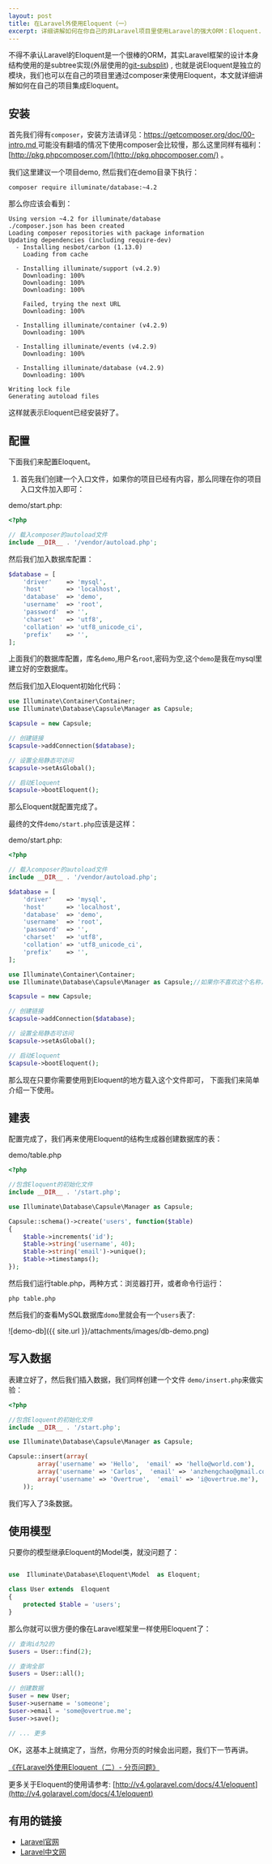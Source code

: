 ```yaml
---
layout: post
title: 在Laravel外使用Eloquent（一）
excerpt: 详细讲解如何在你自己的非Laravel项目里使用Laravel的强大ORM：Eloquent.
---
```



不得不承认Laravel的Eloquent是一个很棒的ORM，其实Laravel框架的设计本身结构使用的是subtree实现(外层使用的[git-subsplit](https://github.com/dflydev/git-subsplit)) , 也就是说Eloquent是独立的模块，我们也可以在自己的项目里通过composer来使用Eloquent，本文就详细讲解如何在自己的项目集成Eloquent。

## 安装

首先我们得有`composer`，安装方法请详见：[https://getcomposer.org/doc/00-intro.md ](https://getcomposer.org/doc/00-intro.md)
可能没有翻墙的情况下使用composer会比较慢，那么这里同样有福利：[http://pkg.phpcomposer.com/](http://pkg.phpcomposer.com/) 。

我们这里建议一个项目demo, 然后我们在demo目录下执行：

```shell
composer require illuminate/database:~4.2
```

那么你应该会看到：

```shell
Using version ~4.2 for illuminate/database
./composer.json has been created
Loading composer repositories with package information
Updating dependencies (including require-dev)
  - Installing nesbot/carbon (1.13.0)
    Loading from cache

  - Installing illuminate/support (v4.2.9)
    Downloading: 100%
    Downloading: 100%
    Downloading: 100%

    Failed, trying the next URL
    Downloading: 100%

  - Installing illuminate/container (v4.2.9)
    Downloading: 100%

  - Installing illuminate/events (v4.2.9)
    Downloading: 100%

  - Installing illuminate/database (v4.2.9)
    Downloading: 100%

Writing lock file
Generating autoload files
```

这样就表示Eloquent已经安装好了。


## 配置

下面我们来配置Eloquent。

1. 首先我们创建一个入口文件，如果你的项目已经有内容，那么同理在你的项目入口文件加入即可：

demo/start.php:

```php
<?php

// 载入composer的autoload文件
include __DIR__ . '/vendor/autoload.php';
```
然后我们加入数据库配置：

```php
$database = [
    'driver'    => 'mysql',
    'host'      => 'localhost',
    'database'  => 'demo',
    'username'  => 'root',
    'password'  => '',
    'charset'   => 'utf8',
    'collation' => 'utf8_unicode_ci',
    'prefix'    => '',
];
```

上面我们的数据库配置，库名`demo`,用户名`root`,密码为空,这个`demo`是我在mysql里建立好的空数据库。


然后我们加入Eloquent初始化代码：

```php
use Illuminate\Container\Container;
use Illuminate\Database\Capsule\Manager as Capsule;

$capsule = new Capsule;

// 创建链接
$capsule->addConnection($database);

// 设置全局静态可访问
$capsule->setAsGlobal();

// 启动Eloquent
$capsule->bootEloquent();

```

那么Eloquent就配置完成了。

最终的文件`demo/start.php`应该是这样：

demo/start.php: 

```php
<?php

// 载入composer的autoload文件
include __DIR__ . '/vendor/autoload.php';

$database = [
    'driver'    => 'mysql',
    'host'      => 'localhost',
    'database'  => 'demo',
    'username'  => 'root',
    'password'  => '',
    'charset'   => 'utf8',
    'collation' => 'utf8_unicode_ci',
    'prefix'    => '',
];

use Illuminate\Container\Container;
use Illuminate\Database\Capsule\Manager as Capsule;//如果你不喜欢这个名称，as DB;就好 

$capsule = new Capsule;

// 创建链接
$capsule->addConnection($database);

// 设置全局静态可访问
$capsule->setAsGlobal();

// 启动Eloquent
$capsule->bootEloquent();
```

那么现在只要你需要使用到Eloquent的地方载入这个文件即可， 下面我们来简单介绍一下使用。

## 建表

配置完成了，我们再来使用Eloquent的结构生成器创建数据库的表：

demo/table.php

```php
<?php

//包含Eloquent的初始化文件
include __DIR__ . '/start.php';

use Illuminate\Database\Capsule\Manager as Capsule;

Capsule::schema()->create('users', function($table)
{
    $table->increments('id');
    $table->string('username', 40);
    $table->string('email')->unique();
    $table->timestamps();
});
```

然后我们运行table.php，两种方式：浏览器打开，或者命令行运行：
```shell
php table.php
```

然后我们的查看MySQL数据库`domo`里就会有一个`users`表了:

![demo-db]({{ site.url }}/attachments/images/db-demo.png)

##  写入数据

表建立好了，然后我们插入数据，我们同样创建一个文件 `demo/insert.php`来做实验：


```php
<?php

//包含Eloquent的初始化文件
include __DIR__ . '/start.php';

use Illuminate\Database\Capsule\Manager as Capsule;

Capsule::insert(array(
        array('username' => 'Hello',  'email' => 'hello@world.com'),
        array('username' => 'Carlos',  'email' => 'anzhengchao@gmail.com'),
        array('username' => 'Overtrue',  'email' => 'i@overtrue.me'),
    ));


```

我们写入了3条数据。

## 使用模型

只要你的模型继承Eloquent的Model类，就没问题了：

```php

use  Illuminate\Database\Eloquent\Model  as Eloquent; 

class User extends  Eloquent 
{
	protected $table = 'users';
}

```

那么你就可以很方便的像在Laravel框架里一样使用Eloquent了：

```php
// 查询id为2的
$users = User::find(2);

// 查询全部
$users = User::all();

// 创建数据
$user = new User;
$user->username = 'someone';
$user->email = 'some@overtrue.me';
$user->save();

// ... 更多

```

OK，这基本上就搞定了，当然，你用分页的时候会出问题，我们下一节再讲。

[《在Laravel外使用Eloquent（二）- 分页问题》](/2014/11/25/using-eloquent-outside-laravel-2.html) 

更多关于Eloquent的使用请参考: [http://v4.golaravel.com/docs/4.1/eloquent](http://v4.golaravel.com/docs/4.1/eloquent)

## 有用的链接
- [Laravel官网](http://laravel.com)
- [Laravel中文网](http://golaravel.com)
